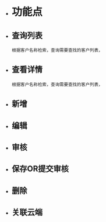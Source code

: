 * # 功能点

* ## 查询列表
 
   ```
  根据客户名称检索，查询需要查找的客户列表，
  ```

* ## 查看详情
  
    ```
    根据客户名称检索，查询需要查找的客户列表，
    ```

* ## 新增
* ## 编辑

* ## 审核
* ## 保存OR提交审核
* ## 删除
* ## 关联云端



